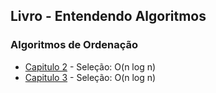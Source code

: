 ## Livro - Entendendo Algoritmos


### Algoritmos de Ordenação

- [Capitulo 2](src/main/java/com/xmacedo/ordenacao/OrdenarPorSelecao.java) -  Seleção: O(n log n) 
- [Capitulo 3](src/main/java/com/xmacedo/recursai/fatorial.java) -  Seleção: O(n log n)
